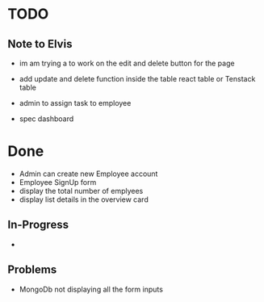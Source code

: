 # TODO
  ## Note to Elvis
  * im am trying a to work on the edit and delete button for the page
  

  * add update and delete function inside the table react table or Tenstack table
  * admin to assign task to employee
  * spec dashboard
  
# Done
  * Admin can create new Employee account
  * Employee SignUp form
  * display the total number of emplyees
  * display list details in the overview card

  ## In-Progress
  * 

  ## Problems
  * MongoDb not displaying all the form inputs

